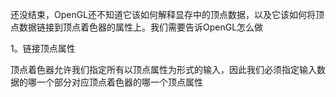 还没结束，OpenGL还不知道它该如何解释显存中的顶点数据，以及它该如何将顶点数据链接到顶点着色器的属性上。我们需要告诉OpenGL怎么做

1。链接顶点属性

顶点着色器允许我们指定所有以顶点属性为形式的输入，因此我们必须指定输入数据的哪一个部分对应顶点着色器的哪一个顶点属性

